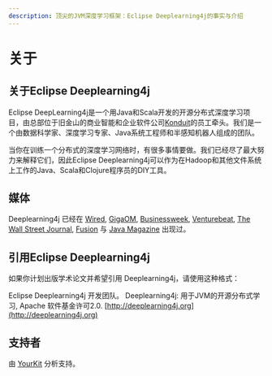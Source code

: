 ```yaml
---
description: 顶尖的JVM深度学习框架：Eclipse Deeplearning4j的事实与介绍
---
```


# 关于

## 关于Eclipse Deeplearning4j

Eclipse DeepLearning4j是一个用Java和Scala开发的开源分布式深度学习项目，由总部位于旧金山的商业智能和企业软件公司[Konduit](https://konduit.ai/)的员工牵头。我们是一个由数据科学家、深度学习专家、Java系统工程师和半感知机器人组成的团队。

当你在训练一个分布式的深度学习网络时，有很多事情要做。我们已经尽了最大努力来解释它们，因此Eclipse Deeplearning4j可以作为在Hadoop和其他文件系统上工作的Java、Scala和Clojure程序员的DIY工具。

## 媒体

Deeplearning4j 已经在 [Wired](http://www.wired.com/2014/06/skymind-deep-learning/), [GigaOM](http://gigaom.com/2014/06/02/a-startup-called-skymind-launches-pushing-open-source-deep-learning/), [Businessweek](http://www.businessweek.com/articles/2014-06-03/teaching-smaller-companies-how-to-probe-deep-learning-on-their-own), [Venturebeat](http://venturebeat.com/2014/06/02/skymind-launches-with-open-source-plug-and-play-deep-learning-features-for-your-app/), [The Wall Street Journal](http://blogs.wsj.com/cio/2014/06/03/the-morning-download-apple-relies-on-ecosystem-for-innovation/), [Fusion](http://fusion.net/story/177825/privacy-conscious-siris-that-dont-give-up-your-secrets-are-coming/) 与 [Java Magazine](https://www.oracle.com/a/ocom/docs/corporate/java-magazine-nov-dec-2018.pdf) 出现过。

## 引用Eclipse Deeplearning4j

如果你计划出版学术论文并希望引用 Deeplearning4j，请使用这种格式：

Eclipse Deeplearning4j 开发团队。 Deeplearning4j: 用于JVM的开源分布式学习, Apache 软件基金许可2.0. [http://deeplearning4j.org](http://deeplearning4j.org)

## 支持者

由 [YourKit](https://www.yourkit.com/) 分析支持。

